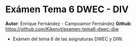# Exámen Tema 6 DWEC - DIV

**Autor**: Enrique Fernández - Campoamor Fernández
**Github**: https://github.com/Kikenvt/examen-tema6-dwec-diw

- Exámen del tema 6 de las asignaturas DWEC y DIW.